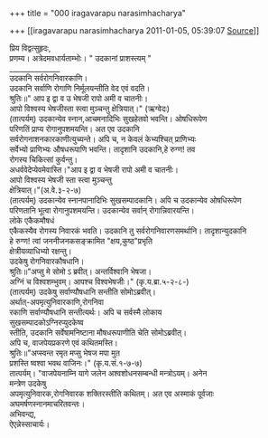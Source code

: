 +++
title = "000 iragavarapu narasimhacharya"

+++
[[iragavarapu narasimhacharya	2011-01-05, 05:39:07 [Source](https://groups.google.com/g/bvparishat/c/giL5e67fhiU)]]



प्रिय विद्वत्सुहृदः,  
प्रणम्य। अत्रेदमवधार्यताम्भोः। " उदकानां प्राशस्त्यम् "  
\_\_\_\_\_\_\_\_\_\_\_\_\_\_  
उदकानि सर्वरोगनिवारकाणि।  
उदकानि सर्वाणि रोगाणि निर्मूलयन्तीति वेद एवं वदति।  
श्रुतिः॥" आप इ द्वा व उ भेषजी रापो अमी व चातनीः।  
आपो विश्वस्य भेषजीस्ता स्त्वा मुञ्चन्तु क्षेत्रियात्।" (ऋग्वेदः)  
(तात्पर्यम्) उदकान्येव स्नान,आचमनादिभिः सुखहेतवो भवन्ति। ओषधिरूपेण  
परिणतिं प्राप्य रोगानुपशमयन्ति। अत एव उदकानि  
सर्वरोगनाशनकारकाणीत्युच्यन्ते। अपि च, न केवलं केभ्यश्चित् प्राणिभ्यः  
सर्वेभ्यो प्राणिभ्यः औषधरूपाणि भवन्ति। तादृशानि उदकानि,हे रुग्ण! तव  
रोगस्य चिकित्सां कुर्वन्तु।  
अधर्ववेदेप्येवमेवास्ति।"आप इ द्वा व भेषजी रापो अमी व चातनीः।  
आपो विश्वस्य भेषजी स्ता स्त्वा मुञ्चन्तु  
क्षेत्रियात्।"(अ.वे.३-२-७)  
(तात्पर्यम्) उदकान्येव स्नानपानादिभिः सुखसम्पादकानि। अपि च उदकान्येव ओषधिरूपेण  
परिणतानि भूत्वा रोगानुपशमयन्ति। उदकान्येव सर्वान् रोगान्निवारयन्ति।  
लोके एकैकमौषधं  
एकैकस्यैव रोगस्य निवारकं भवति। उदकानि तु सर्वरोगनिवारणसमर्थानि। तादृशान्युदकानि  
हे रुग्ण! त्वां जननीजनकसङ्क्रामित "क्षय,कुष्ठ"प्रभृति  
क्षेत्रीयव्याधिभ्यो रक्षन्तु।  
उदकेषु रोगनिवारकौषधानि।  
श्रुतिः॥"अप्सु मे सोमो ऽ ब्रवीत्। अन्तर्विश्वानि भेषजा।  
अग्निं च विश्वशम्भुवम्। आपश्च विश्वभेषजीः।" (कृ.य.ब्रा.५-२-८-)  
(तात्पर्यम्) उदकेषु सर्वाण्यौषधानि सन्तीति सोमोऽब्रवीत्।  
अर्थात्-अपमृत्युनिवारकाणि,रोगनिवा  
रकाणि सर्वाण्यौषधानि सन्तीत्यर्थः। अपि च सर्वस्मै लोकाय  
सुखसम्पादकोऽग्निरप्युदकेष्व  
स्तीति, उदकानि सर्वेषामनिष्टाना मौषधरूपाणीति चेति सोमोऽब्रवीत्।  
अपि च, वाजपेयप्रकरणे एवं कथितमस्ति।  
श्रुतिः॥"अप्स्वन्त रमृत मप्सु भेषज मपा मुत  
प्रशस्ति ष्वश्वा भवथ वाजिनः।" (कृ.य.सं.१-७-७)  
तात्पर्यम्। "वाजपेयनाम्नि यागे जलेन अश्वशोधनसम्बन्धी मन्त्रोऽयम्। अनेन  
मन्त्रेण उदकेषु  
अपमृत्युनिवारक,रोगनिवारक शक्तिरस्तीति कथितम्। अत एव अस्माकं पूर्वजाः  
अघमर्षणस्नानमाचरितवन्तः।  
अभिवन्द्य,  
ऐएन्नेस्साचार्यः।  

